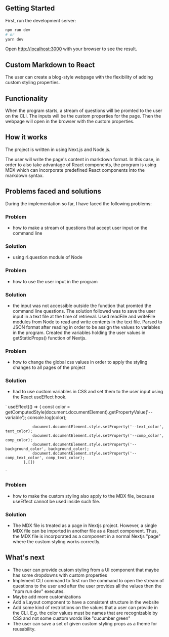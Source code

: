 ## Getting Started

First, run the development server:

```bash
npm run dev
# or
yarn dev
```

Open [http://localhost:3000](http://localhost:3000) with your browser to see the result.


## Custom Markdown to React

The user can create a blog-style webpage with the flexibility of adding custom styling properties.

## Functionality

When the program starts, a stream of questions will be promted to the user on the CLI. The inputs will be the custom properties for the page.
Then the webpage will open in the browser with the custom properties.

## How it works

The project is written in using Next.js and Node.js.

The user will write the page's content in markdown format. In this case, in order to also take advantage of React components, the program is using MDX which can incorporate predefined React components into the markdown syntax.

## Problems faced and solutions

During the implementation so far, I have faced the following problems:

### Problem

- how to make a stream of questions that accept user input on the command line

### Solution

- using rl.question module of Node

### Problem

- how to use the user input in the program

### Solution

- the input was not accessible outside the function that promted the command line questions. The solution followed was to save the user input in a text file at the time of retrieval. Used readFile and writeFile modules from Node to read and write contents in the text file. Parsed to JSON format after reading in order to be assign the values to variables in the program. Created the variables holding the user values in getStaticProps() function of Nextjs.

### Problem

- how to change the global css values in order to apply the styling changes to all pages of the project

### Solution

- had to use custom variables in CSS and set them to the user input using the React useEffect hook.

`           useEffect(() => {
                const color = getComputedStyle(document.documentElement).getPropertyValue('--variable');
                console.log(color);
    
     
                document.documentElement.style.setProperty('--text_color', text_color);
                document.documentElement.style.setProperty('--comp_color', comp_color);
                document.documentElement.style.setProperty('--background_color', background_color);
                document.documentElement.style.setProperty('--comp_text_color', comp_text_color);    
            },[]) 
`

### Problem

- how to make the custom styling also apply to the MDX file, because useEffect cannot be used inside such file.

### Solution

- The MDX file is treated as a page in Nextjs project. However, a single MDX file can be imported in another file as a React component. Thus, the MDX file is incorporated as a component in a normal Nextjs "page" where the custom styling works correctly.

## What's next

 - The user can provide custom styling from a UI component that maybe has some dropdowns with custom properties
 - Implement CLI command to first run the command to open the stream of questions to the user and after the user provides all the values then the "npm run dev" executes.
 - Maybe add more customizations
 - Add a Layout component to have a consistent structure in the website
 - Add some kind of restrictions on the values that a user can provide in the CLI. E.g. the color values must be names that are recognizable by CSS and not some custom words like "cucumber green"
 - The user can save a set of given custom styling props as a theme for reusability.




